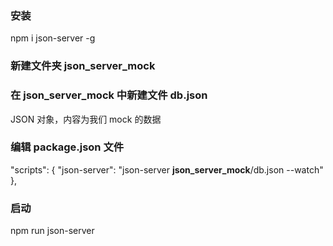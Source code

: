 ### 安装

npm i json-server -g

### 新建文件夹 **json_server_mock**

### 在 **json_server_mock** 中新建文件 db.json

JSON 对象，内容为我们 mock 的数据

### 编辑 package.json 文件

"scripts": {
"json-server": "json-server **json_server_mock**/db.json --watch"
},

### 启动

npm run json-server
